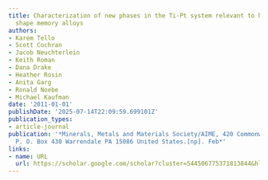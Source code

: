 ```yaml
---
title: Characterization of new phases in the Ti-Pt system relevant to high temperature
  shape memory alloys
authors:
- Karem Tello
- Scott Cochran
- Jacob Neuchterlein
- Keith Roman
- Dana Drake
- Heather Rosin
- Anita Garg
- Ronald Noebe
- Michael Kaufman
date: '2011-01-01'
publishDate: '2025-07-14T22:09:59.699101Z'
publication_types:
- article-journal
publication: '*Minerals, Metals and Materials Society/AIME, 420 Commonwealth Dr.,
  P. O. Box 430 Warrendale PA 15086 United States.[np]. Feb*'
links:
- name: URL
  url: https://scholar.google.com/scholar?cluster=544506775371813844&hl=en&oi=scholarr
---
```

